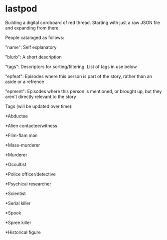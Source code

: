 # lastpod

Building a digital cordboard of red thread. Starting with just a raw JSON file and expanding from there.

People cataloged as follows:

  "name": Self explanatory

  "blurb": A short description

  "tags": Descriptors for sorting/filtering. List of tags in use below
  
  "epfeat": Episodes where this person is part of the story, rather than an aside or a refrence
  
  "epment": Episodes where this person is mentioned, or brought up, but they aren't directly relevant to the story
  

Tags (will be updated over time):

  *Abductee
  
  *Alien contactee/witness
  
  *Flim-flam man
  
  *Mass-murderer
  
  *Murderer
  
  *Occultist
  
  *Police officer/detective
  
  *Psychical researcher
  
  *Scientist
  
  *Serial killer
  
  *Spook
  
  *Spree killer
  
  *Historical figure
